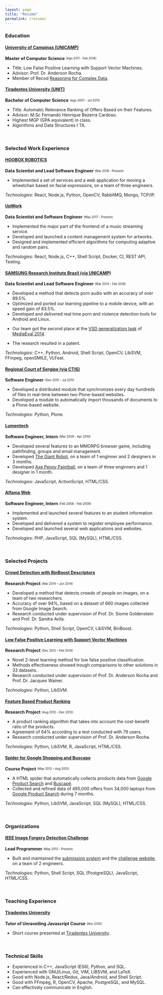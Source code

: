 ```yaml
---
layout: page
title: "Résumé"
permalink: /resume/
---
```


### Education

#### [University of Campinas (UNICAMP)](http://www.unicamp.br/unicamp/english)

**Master of Computer Science** <sub><sup>(Ago 2011 - Feb 2014)</sup></sub>

* Title: Low False Positive Learning with Support Vector Machines.
* Advisor: Prof. Dr. Anderson Rocha.
* Member of Recod [Reasoning for Complex Data](http://recodbr.wordpress.com/).

#### [Tiradentes University (UNIT)](http://www.unit.br/)

**Bachelor of Computer Science** <sub><sup>(Ago 2007 - Jul 2011)</sup></sub>

* Title: Automatic Relevance Ranking of Offers Based on their Features.
* Advisor: M.Sc Fernando Henrique Bezerra Cardoso.
* Highest MGP (GPA equivalent) in class.
* Algorithms and Data Structures I TA.

<div style='height: 20px'></div>

### Selected Work Experience

#### [HOOBOX ROBOTICS](http://www.hoo-box.com/)

**Data Scientist and Lead Software Engineer**
<sub><sup>(Mar 2018 - Present)</sup></sub>

- Implemented a set of services and a web application for moving a wheelchair
  based on facial expressions, on a team of three engineers.

*Technologies*: React, Node.js, Python, OpenCV, RabbitMQ, Mongo, TCP/IP.

#### [UpWork](https://www.upwork.com/)

**Data Scientist and Software Engineer**
<sub><sup>(May 2017 - Present)</sup></sub>

- Implemented the major part of the frontend of a music streaming service.
- Developed and launched a content management system for artworks.
- Designed and implemented efficient algorithms for computing adaptive and
  random pairs.

*Technologies*: React, Node.js, C++, Shell Script, Docker, CI, REST API,
Testing.

#### [SAMSUNG Research Institute Brazil (via UNICAMP)](http://www.samsung.com/)

**Data Scientist and Lead Software Engineer**
<sub><sup>(Mar 2014 - Feb 2016)</sup></sub>

* Developed a method that detects porn audio with an accuracy of over 89.5%.
* Optimized and ported our learning pipeline to a mobile device, with an speed
gain of 63.5%.
* Developed and delivered real time porn and violence detection tools for
Android and Linux.
- Our team got the second place at the
[VSD generalization task](http://www.multimediaeval.org/mediaeval2014/violence2014/)
of [MediaEval 2014](http://www.multimediaeval.org/mediaeval2014/).
* The research resulted in a patent.

*Technologies*: C++, Python, Android, Shell Script, OpenCV, LibSVM, FFmpeg, openSMILE, VLFeat.

#### [Regional Court of Sergipe (via CTIS)](http://www.tre-se.jus.br/)

**Software Engineer** <sub><sup>(Dec 2010 - Jul 2011)</sup></sub>

* Developed a distributed module that synchronizes every day hundreds of
files in real-time between two Plone-based websites.
* Developed a module to automatically import thousands of documents to a
Plone-based website.

*Technologies*: Python, Plone.

#### [Lumentech](http://www.lumentech.cc/)

**Software Engineer, Intern** <sub><sup>(Mar 2009 - Apr 2010)</sup></sub>

* Developed several features to an MMORPG browser game, including pathfinding,
groups and email management.
* Developed [The Giant Robot](http://www.agame.com/game/giant-robot), on a team
of 1 enginner and 2 designers in 3 months.
* Developed [Axe Penny Paintball](https://goo.gl/RKFip9), on a team of three
enginners and 1 designer in 1 month.

*Technologies*: JavaScript, ActionScript, HTML/CSS.

#### [Alfama Web](http://www.alfamaweb.com.br/)

**Software Engineer, Intern** <sub><sup>(Feb 2008 - Feb 2009)</sup></sub>

* Implemented and launched several features to an student information system.
* Developed and delivered a system to register employee performance.
* Developed and launched several web applications and websites.

*Technologies*: PHP, JavaScript, SQL (MySQL), HTML/CSS.

<div style='height: 20px'></div>

### Selected Projects

#### [Crowd Detection with BinBoost Descriptors](http://dmoraes.org/papers/mo446a-2014-project.pdf)

**Research Project** <sub><sup>(Mar 2014 – Jun 2014)</sup></sub>

- Developed a method that detects crowds of people on images, on a team of two
researchers.
- Accuracy of over 94%, based on a dataset of 660 images collected from Google
Image Search.
- Research conducted under supervision of Prof. Dr. Siome Goldenstein and Prof.
Dr. Sandra Avila.

*Technologies*: Python, Shell Script, OpenCV, LibSVM, BinBoost.

#### [Low False Positive Learning with Support Vector Machines](https://goo.gl/uMfbmf)

**Research Project** <sub><sup>(Dec 2012 – Feb 2014)</sup></sub>

- Novel 2-level learning method for low false positive classification.
- Methods effectiveness showed trough comparisons to other solutions in 33
datasets.
- Research conducted under supervision of Prof. Dr. Anderson Rocha and Prof.
Dr. Jacques Wainer.

*Technologies*: Python, LibSVM.

#### [Feature Based Product Ranking](https://github.com/danielmoraes/product-rank)

**Research Project** <sub><sup>(Aug 2012 – Dec 2012)</sup></sub>

* A product ranking algorithm that takes into account the cost-benefit ratio of
the products.
* Agreement of 64% according to a test conducted with 79 users.
* Research conducted under supervision of Prof. Dr. Anderson Rocha.

*Technologies*: Python, LibSVM, R, JavaScript, HTML/CSS.

#### [Spider for Google Shopping and Buscape](https://github.com/danielmoraes/product-spider)

**Course Project** <sub><sup>(May 2012 – Aug 2012)</sup></sub>

* A HTML spider that automatically collects products data from
[Google Product Search](http://www.google.com/shopping) and
[Buscapé](http://www.buscape.com.br/).
* Collected and refined data of 495,000 offers from 34,000 laptops from
[Google Product Search](http://www.google.com/shopping) during 7 months.

*Technologies*: Python, LibSVM, JavaScript, SQL (MySQL), HTML/CSS.

<div style='height: 20px'></div>

### Organizations

#### [IEEE Image Forgery Detection Challenge](http://ifc.recod.ic.unicamp.br/)

**Lead Programmer** <sub><sup>(May 2013 - Present)</sup></sub>

* Built and maintained the
[submission system](http://ifc.recod.ic.unicamp.br/fc.submission/) and the
[challenge website](http://ifc.recod.ic.unicamp.br/), on a team of 2 engineers.

*Technologies*: Python, Shell Script, SQL (PostgreSQL), JavaScript, HTML/CSS.

<div style='height: 20px'></div>

### Teaching Experience

#### [Tiradentes University](http://www.unit.br/)

**Tutor of Unraveiling Javascript Course** <sub><sup>(Nov 2010)</sup></sub>

* Short course presented at [Tiradentes University](http://www.unit.br).

<div style='height: 20px'></div>

### Technical Skills

* Experienced in C++, JavaScript (ES6), Python, and SQL.
* Experienced with GNU/Linux, Git, VIM, LIBSVM, and LaTeX.
* Good with Node.js, React/Redux, Java/Android, and Shell Script.
* Good with FFmpeg, R, OpenCV, Apache, PostgreSQL, and MySQL.
* Can effectively communicate in English.
